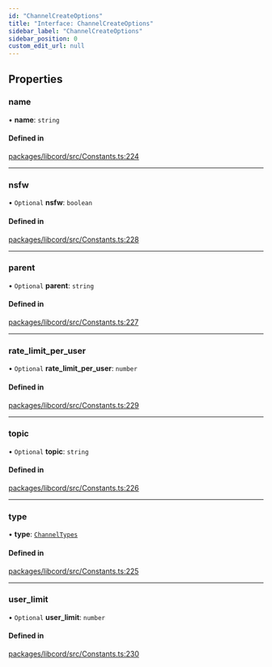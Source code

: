 ```yaml
---
id: "ChannelCreateOptions"
title: "Interface: ChannelCreateOptions"
sidebar_label: "ChannelCreateOptions"
sidebar_position: 0
custom_edit_url: null
---
```


## Properties

### name

• **name**: `string`

#### Defined in

[packages/libcord/src/Constants.ts:224](https://github.com/Libcord/libcord/blob/58e1159/packages/libcord/src/Constants.ts#L224)

___

### nsfw

• `Optional` **nsfw**: `boolean`

#### Defined in

[packages/libcord/src/Constants.ts:228](https://github.com/Libcord/libcord/blob/58e1159/packages/libcord/src/Constants.ts#L228)

___

### parent

• `Optional` **parent**: `string`

#### Defined in

[packages/libcord/src/Constants.ts:227](https://github.com/Libcord/libcord/blob/58e1159/packages/libcord/src/Constants.ts#L227)

___

### rate\_limit\_per\_user

• `Optional` **rate\_limit\_per\_user**: `number`

#### Defined in

[packages/libcord/src/Constants.ts:229](https://github.com/Libcord/libcord/blob/58e1159/packages/libcord/src/Constants.ts#L229)

___

### topic

• `Optional` **topic**: `string`

#### Defined in

[packages/libcord/src/Constants.ts:226](https://github.com/Libcord/libcord/blob/58e1159/packages/libcord/src/Constants.ts#L226)

___

### type

• **type**: [`ChannelTypes`](../enums/ChannelTypes.md)

#### Defined in

[packages/libcord/src/Constants.ts:225](https://github.com/Libcord/libcord/blob/58e1159/packages/libcord/src/Constants.ts#L225)

___

### user\_limit

• `Optional` **user\_limit**: `number`

#### Defined in

[packages/libcord/src/Constants.ts:230](https://github.com/Libcord/libcord/blob/58e1159/packages/libcord/src/Constants.ts#L230)
